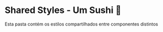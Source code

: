 # Shared Styles - Um Sushi 🍣

Esta pasta contém os estilos compartilhados entre componentes distintos